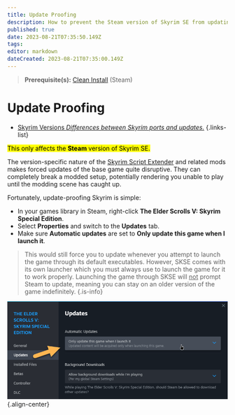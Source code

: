```yaml
---
title: Update Proofing
description: How to prevent the Steam version of Skyrim SE from updating automatically.
published: true
date: 2023-08-21T07:35:50.149Z
tags: 
editor: markdown
dateCreated: 2023-08-21T07:35:00.149Z
---
```


> **Prerequisite(s):** [Clean Install](/guides-tutorials/clean-install) (Steam)

# Update Proofing

- [Skyrim Versions *Differences between Skyrim ports and updates.*](/knowledge-base/skyrim-versions)
{.links-list}

<mark>This only affects the **Steam** version of Skyrim SE.</mark>

The version-specific nature of the [Skyrim Script Extender](/mods/skse) and related mods makes forced updates of the base game quite disruptive. They can completely break a modded setup, potentially rendering you unable to play until the modding scene has caught up.

Fortunately, update-proofing Skyrim is simple:

- In your games library in Steam, right-click **The Elder Scrolls V: Skyrim Special Edition**.
- Select **Properties** and switch to the **Updates** tab.
- Make sure **Automatic updates** are set to **Only update this game when I launch it**.

> This would still force you to update whenever you attempt to launch the game through its default executables. However, SKSE comes with its own launcher which you must always use to launch the game for it to work properly. Launching the game through SKSE will <u>not</u> prompt Steam to update, meaning you can stay on an older version of the game indefinitely.
{.is-info}

![update-proofing.png](/knowledge-base/update-proofing.png){.align-center}